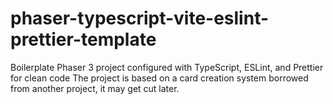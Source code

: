 # phaser-typescript-vite-eslint-prettier-template

Boilerplate Phaser 3 project configured with TypeScript, ESLint, and Prettier for clean code
The project is based on a card creation system borrowed from another project, it may get cut later.
